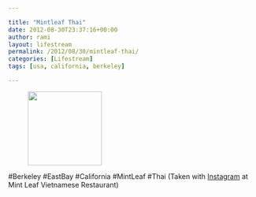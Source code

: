 ```yaml
---

title: "Mintleaf Thai"
date: 2012-08-30T23:37:16+00:00
author: rami
layout: lifestream 
permalink: /2012/08/30/mintleaf-thai/
categories: [Lifestream]
tags: [usa, california, berkeley]

---
```


<div id='gallery-42' class='gallery galleryid-1910 gallery-columns-3 gallery-size-thumbnail'>
  <figure class='gallery-item'> 
  
  <div class='gallery-icon landscape'>
    <a href='http://139.59.20.41/2012/08/30/berkeley-eastbay-california-mintleaf-thai/attachment/1911/'><img width="150" height="150" src="http://139.59.20.41/wp-content/uploads/2012/08/tumblr_m9ldm5uBzF1qb4qlko1_1280-150x150.jpg" class="attachment-thumbnail size-thumbnail" alt="" srcset="http://139.59.20.41/wp-content/uploads/2012/08/tumblr_m9ldm5uBzF1qb4qlko1_1280-150x150.jpg 150w, http://139.59.20.41/wp-content/uploads/2012/08/tumblr_m9ldm5uBzF1qb4qlko1_1280-300x300.jpg 300w, http://139.59.20.41/wp-content/uploads/2012/08/tumblr_m9ldm5uBzF1qb4qlko1_1280-100x100.jpg 100w, http://139.59.20.41/wp-content/uploads/2012/08/tumblr_m9ldm5uBzF1qb4qlko1_1280.jpg 612w" sizes="100vw" /></a>
  </div></figure>
</div>

#Berkeley #EastBay #California #MintLeaf #Thai (Taken with [Instagram](http://instagram.com) at Mint Leaf Vietnamese Restaurant)
